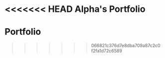 <<<<<<< HEAD
Alpha's Portfolio
=======
# Portfolio
>>>>>>> 066821c376d7e8dba709a87c2c0f2fa1d72c6589
